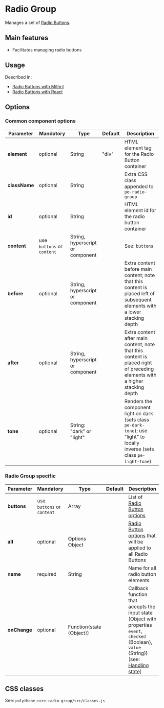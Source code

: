 # Radio Group

Manages a set of [Radio Buttons](radio-button.md).


## Main features

* Facilitates managing radio buttons


## Usage

Described in:

* [Radio Buttons with Mithril](mithril/radio-button.md)
* [Radio Buttons with React](react/radio-button.md)


## Options

### Common component options

| **Parameter** |  **Mandatory** | **Type** | **Default** | **Description** |
| ------------- | -------------- | -------- | ----------- | --------------- |
| **element**   | optional       | String   | "div"       | HTML element tag for the Radio Button container |
| **className** | optional       | String   |             | Extra CSS class appended to `pe-radio-group` |
| **id**        | optional       | String   |             | HTML element id for the radio button container |
| **content** | use `buttons` or `content` | String, hyperscript or component | | See: `buttons` |
| **before**    | optional       | String, hyperscript or component |      | Extra content before main content; note that this content is placed left of subsequent elements with a lower stacking depth |
| **after**     | optional       | String, hyperscript or component |      | Extra content after main content; note that this content is placed right of preceding elements with a higher stacking depth |
| **tone**      | optional       | String: "dark" or "light" |  | Renders the component light on dark (sets class `pe-dark-tone`); use "light" to locally inverse (sets class `pe-light-tone`) |

### Radio Group specific

| **Parameter** |  **Mandatory** | **Type** | **Default** | **Description** |
| ------------- | -------------- | -------- | ----------- | --------------- |
| **buttons**   | use `buttons` or `content` | Array | | List of [Radio Button options](radio-button.md#options) |
| **all**       | optional       | Options Object | | [Radio Button options](radio-button.md#options) that will be applied to all Radio Buttons |
| **name**      | required | String | | Name for all radio button elements |
| **onChange**  | optional | Function(state {Object}) | | Callback function that accepts the input state (Object with properties `event`, `checked` {Boolean}, `value` {String}) (see: [Handling state](../handling-state.md)) |


## CSS classes

See: `polythene-core-radio-group/src/classes.js`


